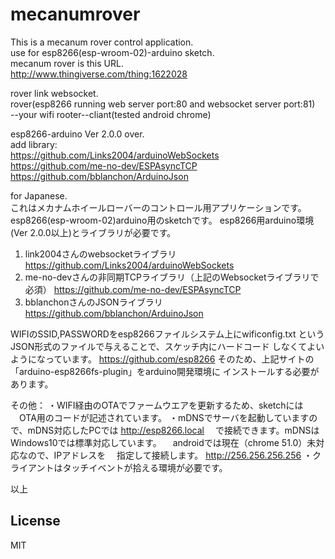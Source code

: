 # mecanumrover
This is a mecanum rover control application.  
use for esp8266(esp-wroom-02)-arduino sketch.  
mecanum rover is this URL.  
http://www.thingiverse.com/thing:1622028

rover link websocket.  
rover(esp8266 running web server port:80 and websocket server port:81)  
 -<wifi>-your wifi rooter-<wifi>-cliant(tested android chrome)  

esp8266-arduino Ver 2.0.0 over.  
add library:  
https://github.com/Links2004/arduinoWebSockets  
https://github.com/me-no-dev/ESPAsyncTCP  
https://github.com/bblanchon/ArduinoJson  

for Japanese.  
これはメカナムホイールローバーのコントロール用アプリケーションです。
esp8266(esp-wroom-02)arduino用のsketchです。
esp8266用arduino環境(Ver 2.0.0以上)とライブラリが必要です。
1) link2004さんのwebsocketライブラリ
https://github.com/Links2004/arduinoWebSockets
2) me-no-devさんの非同期TCPライブラリ（上記のWebsocketライブラリで必須）
https://github.com/me-no-dev/ESPAsyncTCP
3) bblanchonさんのJSONライブラリ
https://github.com/bblanchon/ArduinoJson

WIFIのSSID,PASSWORDをesp8266ファイルシステム上にwificonfig.txt
というJSON形式のファイルで与えることで、スケッチ内にハードコード
しなくてよいようになっています。
https://github.com/esp8266
そのため、上記サイトの「arduino-esp8266fs-plugin」をarduino開発環境に
インストールする必要があります。

その他：
・WIFI経由のOTAでファームウエアを更新するため、sketchには
　OTA用のコードが記述されています。
・mDNSでサーバを起動していますので、mDNS対応したPCでは
  http://esp8266.local
　で接続できます。mDNSはWindows10では標準対応しています。
　androidでは現在（chrome 51.0）未対応なので、IPアドレスを
　指定して接続します。
  http://256.256.256.256
・クライアントはタッチイベントが拾える環境が必要です。

以上

## License
MIT
